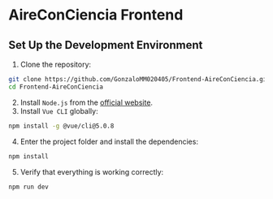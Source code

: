 # AireConCiencia Frontend

## Set Up the Development Environment

1. Clone the repository:
```sh
git clone https://github.com/GonzaloMM020405/Frontend-AireConCiencia.git
cd Frontend-AireConCiencia
```
2. Install `Node.js` from the [official website](https://nodejs.org/es).
3. Install `Vue CLI` globally:
```sh
npm install -g @vue/cli@5.0.8
```
4. Enter the project folder and install the dependencies:
```sh
npm install
```
5. Verify that everything is working correctly:
```sh
npm run dev
```
